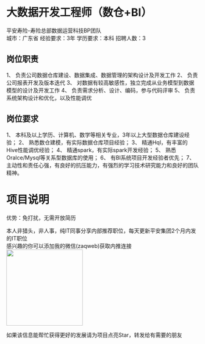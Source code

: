 # 大数据开发工程师（数仓+BI）
平安寿险-寿险总部数据运营科技BP团队  
城市：广东省 经验要求：3年 学历要求：本科  招聘人数：3

## 岗位职责
1、	负责公司数据仓库建设、数据集成、数据管理的架构设计及开发工作
   2、	负责公司报表开发及版本迭代
   3、	对数据有较高敏感性，独立完成从业务模型到数据模型的设计及开发工作
   4、	负责需求分析、设计、编码，参与代码评审
   5、	负责系统架构设计和优化，以及性能调优

## 岗位要求
1、	本科及以上学历、计算机、数学等相关专业，3年以上大型数据仓库建设经验；
   2、	熟悉数仓建模，有实际数据仓库项目经验；
   3、	精通Hql，有丰富的Hive性能调优经验；
   4、	精通spark，有实际spark开发经验； 
   5、	熟悉Oralce/Mysql等关系型数据库的使用；
   6、	有BI系统项目开发经验者优先；
   7、	主动性和责任心强，有良好的抗压能力，有强烈的学习技术研究能力和良好的团队精神。

# 项目说明

优势：免打扰，无需开放简历

本人非猎头，非人事，纯IT同事分享内部推荐职位，每天更新平安集团2个月内发的IT职位  
感兴趣的你可以添加我的微信(zaqweb)获取内推连接  
<img src="https://github.com/zaqweb/PA-IT-JOBS/blob/master/WechatICode.jpeg"  height="200" width="200">

如果该信息能帮忙获得更好的发展请为项目点亮Star，转发给有需要的朋友




